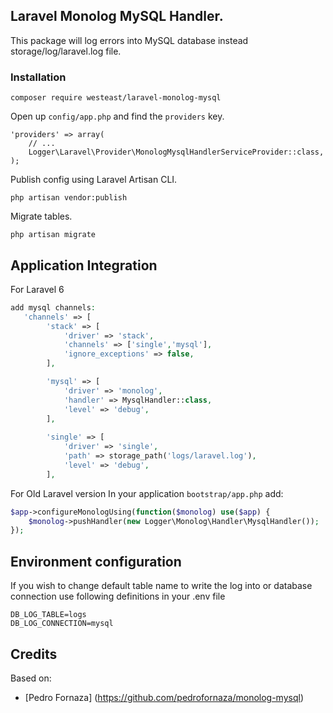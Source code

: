 ## Laravel Monolog MySQL Handler.

This package will log errors into MySQL database instead storage/log/laravel.log file.

### Installation

~~~
composer require westeast/laravel-monolog-mysql
~~~

Open up `config/app.php` and find the `providers` key.

~~~
'providers' => array(
    // ...
    Logger\Laravel\Provider\MonologMysqlHandlerServiceProvider::class,
);
~~~

Publish config using Laravel Artisan CLI.

~~~
php artisan vendor:publish
~~~

Migrate tables.

~~~
php artisan migrate
~~~

## Application Integration
For Laravel 6
~~~php
add mysql channels:
   'channels' => [
        'stack' => [
            'driver' => 'stack',
            'channels' => ['single','mysql'],
            'ignore_exceptions' => false,
        ],

        'mysql' => [
            'driver' => 'monolog',
            'handler' => MysqlHandler::class,
            'level' => 'debug',
        ],
        
        'single' => [
            'driver' => 'single',
            'path' => storage_path('logs/laravel.log'),
            'level' => 'debug',
        ],

~~~


For Old Laravel version In your application `bootstrap/app.php` add:

~~~php
$app->configureMonologUsing(function($monolog) use($app) {
    $monolog->pushHandler(new Logger\Monolog\Handler\MysqlHandler());
});
~~~

## Environment configuration

If you wish to change default table name to write the log into or database connection use following definitions in your .env file

~~~
DB_LOG_TABLE=logs
DB_LOG_CONNECTION=mysql
~~~

## Credits

Based on:

- [Pedro Fornaza] (https://github.com/pedrofornaza/monolog-mysql)
